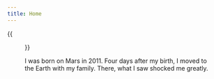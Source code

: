 ```yaml
---
title: Home
---
```


{{<figure src="https://github.com/zhongzhili/zhongzhili.github.io/blob/master/static/media/hugo.png" title="This is me, which is me (我就是我，不一样的烟火)" width="450">}}

I was born on Mars in 2011. Four days after my birth, I moved to the Earth with my family. There, what I saw shocked me greatly. 